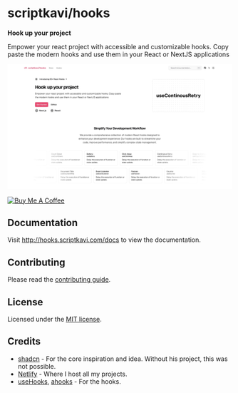 # scriptkavi/hooks

**Hook up your project**

Empower your react project with accessible and customizable hooks. Copy paste the modern hooks and use them in your React or NextJS applications

![hero](apps/www/public/og.jpg)

<a href="https://www.buymeacoffee.com/scriptkavi" target="_blank"><img src="https://cdn.buymeacoffee.com/buttons/v2/default-yellow.png" alt="Buy Me A Coffee" style="height: 60px !important;width: 217px !important;" ></a>

## Documentation

Visit http://hooks.scriptkavi.com/docs to view the documentation.

## Contributing

Please read the [contributing guide](/CONTRIBUTING.md).

## License

Licensed under the [MIT license](https://github.com/scriptkavi/hooks/blob/main/LICENSE.md).

## Credits

- [shadcn](https://shadcn.com) - For the core inspiration and idea. Without his project, this was not possible.
- [Netlify](https://netlify.com) - Where I host all my projects.
- [useHooks](https://usehooks.com), [ahooks](https://ahooks.pages.dev) - For the hooks.
